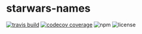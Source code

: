 # starwars-names

[![travis build](https://img.shields.io/travis/stanko-arbutina/starwars-names?style=plastic)](https://travis-ci.org/github/stanko-arbutina/starwars-names)
[![codecov coverage](https://img.shields.io/codecov/c/gh/stanko-arbutina/starwars-names?style=plastic)](https://codecov.io/gh/stanko-arbutina/starwars-names)
![npm](https://img.shields.io/npm/v/@stanko-arbutina/starwars-names?style=plastic)
![license](https://img.shields.io/npm/l/@stanko-arbutina/starwars-names?style=plastic)